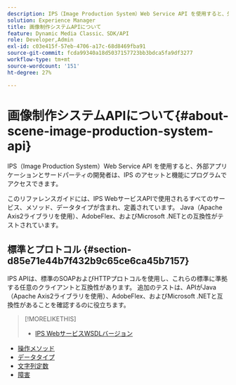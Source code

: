 ```yaml
---
description: IPS（Image Production System）Web Service API を使用すると、外部アプリケーションとサードパーティの開発者は、IPS のアセットと機能にプログラムでアクセスできます。
solution: Experience Manager
title: 画像制作システムAPIについて
feature: Dynamic Media Classic、SDK/API
role: Developer,Admin
exl-id: c03e415f-57eb-4706-a17c-68d8469fba91
source-git-commit: fcda99340a18d5037157723bb3bdca5fa9df3277
workflow-type: tm+mt
source-wordcount: '151'
ht-degree: 27%

---
```


# 画像制作システムAPIについて{#about-scene-image-production-system-api}

IPS（Image Production System）Web Service API を使用すると、外部アプリケーションとサードパーティの開発者は、IPS のアセットと機能にプログラムでアクセスできます。

このリファレンスガイドには、IPS WebサービスAPIで使用されるすべてのサービス、メソッド、データタイプが含まれ、定義されています。 Java（Apache Axis2ライブラリを使用）、AdobeFlex、およびMicrosoft .NETとの互換性がテストされています。

## 標準とプロトコル {#section-d85e71e44b7f432b9c65ce6ca45b7157}

IPS APIは、標準のSOAPおよびHTTPプロトコルを使用し、これらの標準に準拠する任意のクライアントと互換性があります。 追加のテストは、APIがJava（Apache Axis2ライブラリを使用）、AdobeFlex、およびMicrosoft .NETと互換性があることを確認するのに役立ちます。

>[!MORELIKETHIS]
>
>* [IPS WebサービスWSDLバージョン](c-wsdl-versions.md#concept-aff3e13f3b59486882260b5f2e962226)
* [操作メソッド](operations/c-operations-intro/c-methods/c-methods.md)
* [データタイプ](types/c-data-types/c-data-types.md#concept-dcf2ce73ff334e22bc4c634e3a0a50a6)
* [文字列定数](string-constants/c-string-constants/c-string-constants.md)
* [障害](faults/c-faults/c-faults.md#concept-28c5e495f39443ecab05384d8cf8ab6b)


